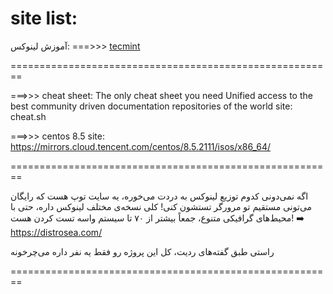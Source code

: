 # site list:

آموزش لینوکس: ===>>>
[ tecmint ](https://www.tecmint.com/)

========================================================

===>>> cheat sheet: The only cheat sheet you need Unified access to the best community driven documentation repositories of the world
                  site: cheat.sh


===>>> centos 8.5
       site: https://mirrors.cloud.tencent.com/centos/8.5.2111/isos/x86_64/   


========================================================

اگه نمی‌دونی کدوم توزیع لینوکس به دردت می‌خوره، یه سایت توپ هست که رایگان می‌تونی مستقیم تو مرورگر تستشون کنی! کلی نسخه‌ی مختلف لینوکس داره، حتی با محیط‌های گرافیکی متنوع، جمعاً بیشتر از ۷۰ تا سیستم واسه تست کردن هست!
➡️ https://distrosea.com/

راستی طبق گفته‌های ردیت، کل این پروژه رو فقط یه نفر داره می‌چرخونه

========================================================
